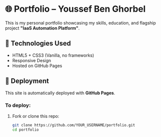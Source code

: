 # 🌐 Portfolio – Youssef Ben Ghorbel

This is my personal portfolio showcasing my skills, education, and flagship project **"IaaS Automation Platform"**.

## 🔧 Technologies Used
- HTML5 + CSS3 (Vanilla, no frameworks)
- Responsive Design
- Hosted on GitHub Pages

## 🚀 Deployment
This site is automatically deployed with **GitHub Pages**.

### To deploy:
1. Fork or clone this repo:
   ```bash
   git clone https://github.com/YOUR_USERNAME/portfolio.git
   cd portfolio
